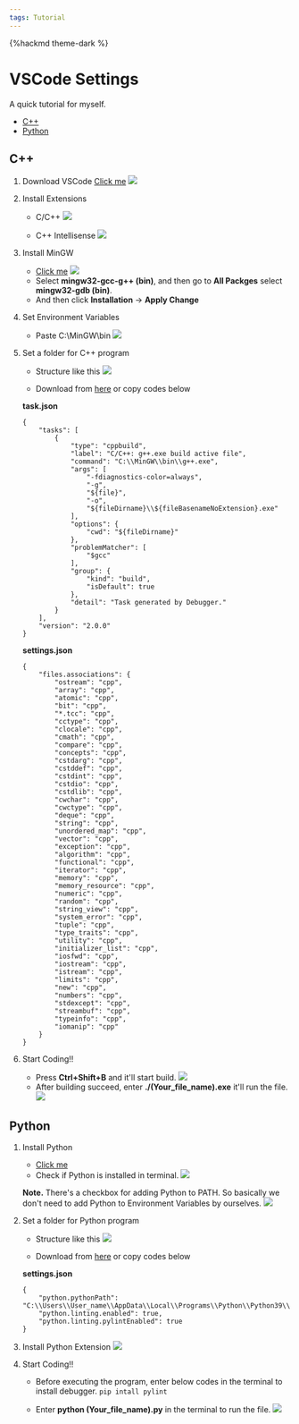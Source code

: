 ```yaml
---
tags: Tutorial
---
```

{%hackmd theme-dark %}

# VSCode Settings
A quick tutorial for myself.

* [C++](#C++)
* [Python](#Python)

## C++
1. Download VSCode
    [Click me](https://code.visualstudio.com/download)
    ![](https://i.imgur.com/373Aznl.png)

2. Install Extensions
    * C/C++
    ![](https://i.imgur.com/UC7BxvB.png)

    * C++ Intellisense
    ![](https://i.imgur.com/nlnJnOS.png)
3. Install MinGW
    * [Click me](https://sourceforge.net/projects/mingw/)
    ![](https://i.imgur.com/yL0qK9E.png)
    * Select **mingw32-gcc-g++ (bin)**, and then go to **All Packges** select **mingw32-gdb (bin)**.
    * And then click **Installation** -> **Apply Change**

4. Set Environment Variables
    * Paste C:\MinGW\bin
    ![](https://i.imgur.com/Acon4lF.png)
    
5. Set a folder for C++ program
    * Structure like this
    ![](https://i.imgur.com/szf53C0.png)
    
    * Download from [here](https://github.com/YuYuTW123/VSCode_Settings) or copy codes below
    
    **task.json**
    ```json=
    {
        "tasks": [
            {
                "type": "cppbuild",
                "label": "C/C++: g++.exe build active file",
                "command": "C:\\MinGW\\bin\\g++.exe",
                "args": [
                    "-fdiagnostics-color=always",
                    "-g",
                    "${file}",
                    "-o",
                    "${fileDirname}\\${fileBasenameNoExtension}.exe"
                ],
                "options": {
                    "cwd": "${fileDirname}"
                },
                "problemMatcher": [
                    "$gcc"
                ],
                "group": {
                    "kind": "build",
                    "isDefault": true
                },
                "detail": "Task generated by Debugger."
            }
        ],
        "version": "2.0.0"
    }
    ```
    
    **settings.json**
    ```json=
    {
        "files.associations": {
            "ostream": "cpp",
            "array": "cpp",
            "atomic": "cpp",
            "bit": "cpp",
            "*.tcc": "cpp",
            "cctype": "cpp",
            "clocale": "cpp",
            "cmath": "cpp",
            "compare": "cpp",
            "concepts": "cpp",
            "cstdarg": "cpp",
            "cstddef": "cpp",
            "cstdint": "cpp",
            "cstdio": "cpp",
            "cstdlib": "cpp",
            "cwchar": "cpp",
            "cwctype": "cpp",
            "deque": "cpp",
            "string": "cpp",
            "unordered_map": "cpp",
            "vector": "cpp",
            "exception": "cpp",
            "algorithm": "cpp",
            "functional": "cpp",
            "iterator": "cpp",
            "memory": "cpp",
            "memory_resource": "cpp",
            "numeric": "cpp",
            "random": "cpp",
            "string_view": "cpp",
            "system_error": "cpp",
            "tuple": "cpp",
            "type_traits": "cpp",
            "utility": "cpp",
            "initializer_list": "cpp",
            "iosfwd": "cpp",
            "iostream": "cpp",
            "istream": "cpp",
            "limits": "cpp",
            "new": "cpp",
            "numbers": "cpp",
            "stdexcept": "cpp",
            "streambuf": "cpp",
            "typeinfo": "cpp",
            "iomanip": "cpp"
        }
    }
    ```

6. Start Coding!!
    * Press **Ctrl+Shift+B** and it'll start build.
    ![](https://i.imgur.com/jFchpgA.png)
    * After building succeed, enter **./(Your_file_name).exe** it'll run the file.
    ![](https://i.imgur.com/eCAprOg.png)


## Python

1. Install Python
    * [Click me](https://www.python.org/)
    * Check if Python is installed in terminal.
    ![](https://i.imgur.com/RWg25oD.png)
    
    **Note.** There's a checkbox for adding Python to PATH. So basically we don't need to add Python to Environment Variables by ourselves.
    ![](https://i.imgur.com/3AikD5Q.png)

2. Set a folder for Python program
    * Structure like this
    ![](https://i.imgur.com/pMP6gkw.png)

    * Download from [here](https://github.com/YuYuTW123/VSCode_Settings) or copy codes below

    **settings.json**
    ```json=
    {
        "python.pythonPath": "C:\\Users\\User_name\\AppData\\Local\\Programs\\Python\\Python39\\python.exe",
        "python.linting.enabled": true,
        "python.linting.pylintEnabled": true
    }

    ```
3. Install Python Extension
    ![](https://i.imgur.com/o6oWsr8.png)

4. Start Coding!!
    * Before executing the program, enter below codes in the terminal to install debugger.
    ```pip intall pylint```
    
    * Enter **python (Your_file_name).py** in the terminal to run the file.
    ![](https://i.imgur.com/UiMZGdP.png)
    
    

